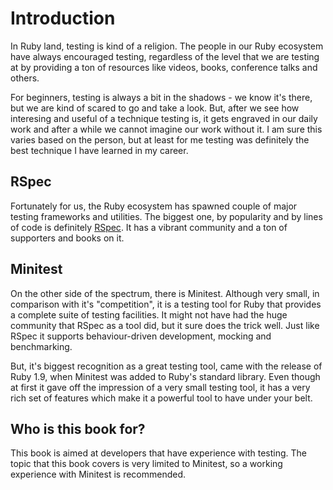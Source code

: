 # Introduction

In Ruby land, testing is kind of a religion. The people in our Ruby ecosystem
have always encouraged testing, regardless of the level that we are testing at
by providing a ton of resources like videos, books, conference talks and others.

For beginners, testing is always a bit in the shadows - we know it's there, but
we are kind of scared to go and take a look. But, after we see how interesing
and useful of a technique testing is, it gets engraved in our daily work and
after a while we cannot imagine our work without it. I am sure this varies based
on the person, but at least for me testing was definitely the best technique
I have learned in my career.

## RSpec

Fortunately for us, the Ruby ecosystem has spawned couple of major testing
frameworks and utilities. The biggest one, by popularity and by lines of code
is definitely [RSpec](http://rspec.info/). It has a vibrant community and a ton of supporters and
books on it.

## Minitest

On the other side of the spectrum, there is Minitest. Although very small, in
comparison with it's "competition", it is a testing tool for Ruby that provides
a complete suite of testing facilities. It might not have had the huge community
that RSpec as a tool did, but it sure does the trick well. Just like RSpec it
supports behaviour-driven development, mocking and benchmarking.

But, it's biggest recognition as a great testing tool, came with the release of
Ruby 1.9, when Minitest was added to Ruby's standard library. Even though at
first it gave off the impression of a very small testing tool, it has a very
rich set of features which make it a powerful tool to have under your belt.

## Who is this book for?

This book is aimed at developers that have experience with testing. The topic
that this book covers is very limited to Minitest, so a working experience with
Minitest is recommended.

